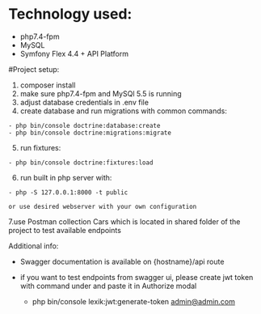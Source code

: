 # Technology used:

- php7.4-fpm
- MySQL
- Symfony Flex 4.4 + API Platform

#Project setup:

  1. composer install
  2. make sure php7.4-fpm and MySQl 5.5 is running
  3. adjust database credentials in .env file
  4. create database and run migrations with common commands:
  
    - php bin/console doctrine:database:create
    - php bin/console doctrine:migrations:migrate
  5. run fixtures:
  
    - php bin/console doctrine:fixtures:load
    
  6. run built in php server with:
  
    - php -S 127.0.0.1:8000 -t public
    
    or use desired webserver with your own configuration
    
  7.use Postman collection Cars which is located in shared folder of the project to test available endpoints
  
  
Additional info:
  
  - Swagger documentation is available on {hostname}/api route
  - if you want to test endpoints from swagger ui, please create jwt token with command under and paste it in Authorize modal
  
    - php bin/console lexik:jwt:generate-token admin@admin.com
